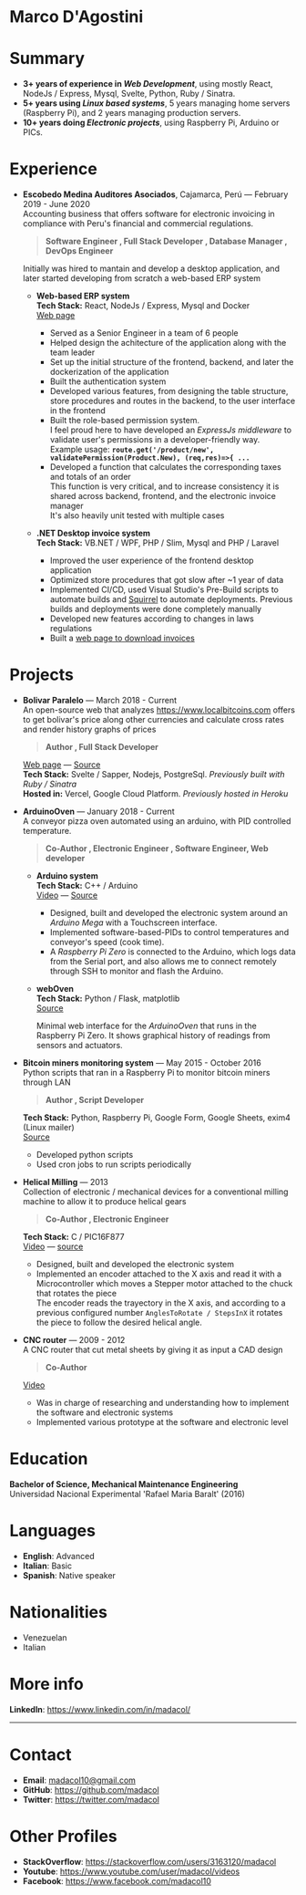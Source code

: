 
# Marco D'Agostini

# Summary

- **3+ years of experience in *Web Development***, using mostly React, NodeJs / Express, Mysql, Svelte, Python, Ruby / Sinatra.
- **5+ years using *Linux based systems***, 5 years managing home servers (Raspberry Pi), and 2 years managing production servers.
- **10+ years doing *Electronic projects***, using Raspberry Pi, Arduino or PICs.

# Experience

- **Escobedo Medina Auditores Asociados**, Cajamarca, Perú  —  February 2019 - June 2020\
  Accounting business that offers software for electronic invoicing in compliance with Peru's financial and commercial regulations.

  > **Software Engineer , Full Stack Developer , Database Manager , DevOps Engineer**

  Initially was hired to mantain and develop a desktop application, and later started developing from scratch a web-based ERP system

  - **Web-based ERP system**\
    **Tech Stack:** React, NodeJs / Express, Mysql and Docker\
    [Web page](https://app.mifacturaperu.com)

    - Served as a Senior Engineer in a team of 6 people
    - Helped design the achitecture of the application along with the team leader
    - Set up the initial structure of the frontend, backend, and later the dockerization of the application
    - Built the authentication system
    - Developed various features, from designing the table structure, store procedures and routes in the backend, to the user interface in the frontend
    - Built the role-based permission system.\
    I feel proud here to have developed an *ExpressJs middleware* to validate user's permissions in a developer-friendly way.\
    Example usage: **`route.get('/product/new', validatePermission(Product.New), (req,res)=>{ ...`**
    - Developed a function that calculates the corresponding taxes and totals of an order\
    This function is very critical, and to increase consistency it is shared across backend, frontend, and the electronic invoice manager\
    It's also heavily unit tested with multiple cases

  - **.NET Desktop invoice system**\
    **Tech Stack:** VB.NET / WPF, PHP / Slim, Mysql and PHP / Laravel

    - Improved the user experience of the frontend desktop application
    - Optimized store procedures that got slow after ~1 year of data
    - Implemented CI/CD, used Visual Studio's Pre-Build scripts to automate builds and [Squirrel](https://github.com/Squirrel/Squirrel.Windows) to automate deployments. Previous builds and deployments were done completely manually
    - Developed new features according to changes in laws regulations
    - Built a [web page to download invoices](http://www.mifacturaperu.com/)

# Projects

- **Bolivar Paralelo** — March 2018 - Current\
  An open-source web that analyzes <https://www.localbitcoins.com> offers to get bolivar's price along other currencies and calculate cross rates and render history graphs of prices

  > **Author , Full Stack Developer**

  [Web page](https://bolivarparalelo.com) — [Source](https://github.com/madacol/bolivarparalelo)\
  **Tech Stack:** Svelte / Sapper, Nodejs, PostgreSql. *Previously built with Ruby / Sinatra*\
  **Hosted in:** Vercel, Google Cloud Platform. *Previously hosted in Heroku*

- **ArduinoOven** — January 2018 - Current\
  A conveyor pizza oven automated using an arduino, with PID controlled temperature.

  > **Co-Author , Electronic Engineer , Software Engineer, Web developer**

  - **Arduino system**\
    **Tech Stack:** C++ / Arduino\
    [Video](https://www.youtube.com/watch?v=MHU5xQRTyus) — [Source](https://github.com/madacol/ArduinoOven)

    - Designed, built and developed the electronic system around an *Arduino Mega* with a Touchscreen interface.
    - Implemented software-based-PIDs to control temperatures and conveyor's speed (cook time).
    - A *Raspberry Pi Zero* is connected to the Arduino, which logs data from the Serial port, and also allows me to connect remotely through SSH to monitor and flash the Arduino.

  - **webOven**\
    **Tech Stack:** Python / Flask, matplotlib\
    [Source](https://github.com/madacol/webOven)

    Minimal web interface for the *ArduinoOven* that runs in the Raspberry Pi Zero. It shows graphical history of readings from sensors and actuators.

- **Bitcoin miners monitoring system** — May 2015 - October 2016\
  Python scripts that ran in a Raspberry Pi to monitor bitcoin miners through LAN

  > **Author , Script Developer**

  **Tech Stack:** Python, Raspberry Pi, Google Form, Google Sheets, exim4 (Linux mailer)\
  [Source](https://github.com/madacol/bitcoin-miners-monitor)

  - Developed python scripts
  - Used cron jobs to run scripts periodically

- **Helical Milling** — 2013\
  Collection of electronic / mechanical devices for a conventional milling machine to allow it to produce helical gears

  > **Co-Author , Electronic Engineer**

  **Tech Stack:** C / PIC16F877\
  [Video](https://www.youtube.com/watch?v=wu8dKf8xgoI) — [source](https://github.com/madacol/helical-milling)

  - Designed, built and developed the electronic system
  - Implemented an encoder attached to the X axis and read it with a Microcontroller which moves a Stepper motor attached to the chuck that rotates the piece\
  The encoder reads the trayectory in the X axis, and according to a previous configured number `AnglesToRotate / StepsInX` it rotates the piece to follow the desired helical angle.

- **CNC router** — 2009 - 2012\
  A CNC router that cut metal sheets by giving it as input a CAD design

  > **Co-Author**

  [Video](https://www.youtube.com/watch?v=joTXaflXwJw)

  - Was in charge of researching and understanding how to implement the software and electronic systems
  - Implemented various prototype at the software and electronic level

# Education

**Bachelor of Science, Mechanical Maintenance Engineering**\
Universidad Nacional Experimental 'Rafael Maria Baralt' (2016)

# Languages

- **English**: Advanced
- **Italian**: Basic
- **Spanish**: Native speaker

# Nationalities

- Venezuelan
- Italian

# More info

**LinkedIn**: <https://www.linkedin.com/in/madacol/>

---

# Contact

- **Email**: madacol10@gmail.com
- **GitHub**: <https://github.com/madacol>
- **Twitter**: <https://twitter.com/madacol>

# Other Profiles

- **StackOverflow**: <https://stackoverflow.com/users/3163120/madacol>
- **Youtube**: <https://www.youtube.com/user/madacol/videos>
- **Facebook**: <https://www.facebook.com/madacol10>
